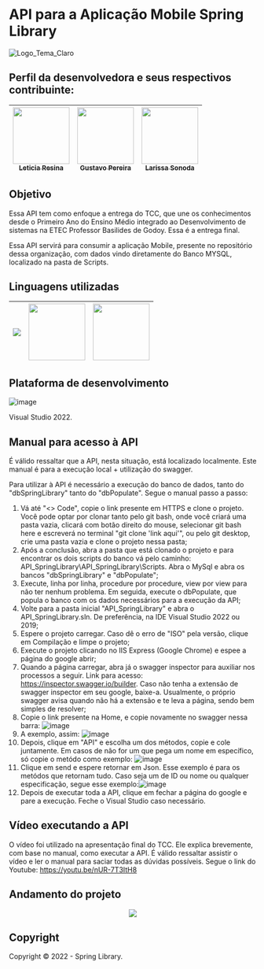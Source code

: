 # API para a Aplicação Mobile Spring Library

![Logo_Tema_Claro](https://user-images.githubusercontent.com/80417466/204097070-12365f5d-71a3-43c0-b86c-458c84d15c1b.png)


## Perfil da desenvolvedora e seus respectivos contribuinte:

| [<img src="https://avatars.githubusercontent.com/u/80417466?v=4" width=115><br><sub>Leticia Resina</sub>](https://github.com/letyresina) | [<img src="https://avatars.githubusercontent.com/u/82532010?v=4" width=115><br><sub>Gustavo Pereira</sub>](https://github.com/PereiraGus) | [<img src="https://avatars.githubusercontent.com/u/82535458?v=4" width=115><br><sub>Larissa Sonoda</sub>](https://github.com/LarissaSonoda) |
| :---: | :---: | :---: 

## Objetivo

Essa API tem como enfoque a entrega do TCC, que une os conhecimentos desde o Primeiro Ano do Ensino Médio integrado ao Desenvolvimento de sistemas na ETEC Professor Basilides de Godoy. Essa é a entrega final.

Essa API servirá para consumir a aplicação Mobile, presente no repositório dessa organização, com dados vindo diretamente do Banco MYSQL, localizado na pasta de Scripts.

## Linguagens utilizadas
 | <img src="https://upload.wikimedia.org/wikipedia/commons/thumb/0/0d/C_Sharp_wordmark.svg/200px-C_Sharp_wordmark.svg.png" witdh=115 /> | <img src="https://upload.wikimedia.org/wikipedia/commons/thumb/d/d4/Javascript-shield.svg/397px-Javascript-shield.svg.png" width=115> | <img src="https://miro.medium.com/max/1400/1*DZyivhX9QpnKxovKyQjZEw.png" width=115 /> |
| :---: | :---: | :---: 

## Plataforma de desenvolvimento

![image](https://user-images.githubusercontent.com/80417466/204288648-490a8bdb-f4a0-43aa-b72e-ba259aad94b0.png)

Visual Studio 2022.

## Manual para acesso à API 

É válido ressaltar que a API, nesta situação, está localizado localmente. Este manual é para a execução local + utilização do swagger. 

Para utilizar à API é necessário a execução do banco de dados, tanto do "dbSpringLibrary" tanto do "dbPopulate". Segue o manual passo a passo: 

1. Vá até "<> Code", copie o link presente em HTTPS e clone o projeto. Você pode optar por clonar tanto pelo git bash, onde você criará uma pasta vazia, clicará com botão direito do mouse, selecionar git bash here e escreverá no terminal "git clone 'link aqui'", ou pelo git desktop, crie uma pasta vazia e clone o projeto nessa pasta;
2. Após a conclusão, abra a pasta que está clonado o projeto e para encontrar os dois scripts do banco vá pelo caminho: API_SpringLibrary\API_SpringLibrary\Scripts. Abra o MySql e abra os bancos "dbSpringLibrary" e "dbPopulate";
3. Execute, linha por linha, procedure por procedure, view por view para não ter nenhum problema. Em seguida, execute o dbPopulate, que popula o banco com os dados necessários para a execução da API;
4. Volte para a pasta inicial "API_SpringLibrary" e abra o API_SpringLibrary.sln. De preferência, na IDE Visual Studio 2022 ou 2019;
5. Espere o projeto carregar. Caso dê o erro de "ISO" pela versão, clique em Compilação e limpe o projeto;
6. Execute o projeto clicando no IIS Express (Google Chrome) e espee a página do google abrir;
7. Quando a página carregar, abra já o swagger inspector para auxiliar nos processos a seguir. Link para acesso: https://inspector.swagger.io/builder. Caso não tenha a extensão de swagger inspector em seu google, baixe-a. Usualmente, o próprio swagger avisa quando não há a extensão e te leva a página, sendo bem simples de resolver;
8. Copie o link presente na Home, e copie novamente no swagger nessa barra: ![image](https://user-images.githubusercontent.com/80417466/204278181-10a582ce-1110-4873-8922-64a9f6f67d1a.png)
9. A exemplo, assim: ![image](https://user-images.githubusercontent.com/80417466/204284491-6fb134ea-0c32-428d-b97a-e8aff88c3fbb.png)
10. Depois, clique em "API" e escolha um dos métodos, copie e cole juntamente. Em casos de não for um que pega um nome em específico, só copie o metódo como exemplo: ![image](https://user-images.githubusercontent.com/80417466/204285253-87d1c117-423a-4c37-984b-5dc62e642366.png)
11. Clique em send e espere retornar em Json. Esse exemplo é para os metódos que retornam tudo. Caso seja um de ID ou nome ou qualquer especificação, segue esse exemplo:![image](https://user-images.githubusercontent.com/80417466/204288300-2c1f1d10-f136-43d1-92a9-b663389adde6.png)
12. Depois de executar toda a API, clique em fechar a página do google e pare a execução. Feche o Visual Studio caso necessário. 

## Vídeo executando a API

O vídeo foi utilizado na apresentação final do TCC. Ele explica brevemente, com base no manual, como executar a API. É válido ressaltar assistir o vídeo e ler o manual para saciar todas as dúvidas possíveis. Segue o link do Youtube: https://youtu.be/nUR-7T3ItH8

## Andamento do projeto

<p align = "center">
<img src="http://img.shields.io/static/v1?label=STATUS&message=CONCLUIDO&color=GREEN&style=for-the-badge"/>
</p>

## Copyright

Copyright :copyright: 2022 - Spring Library.

